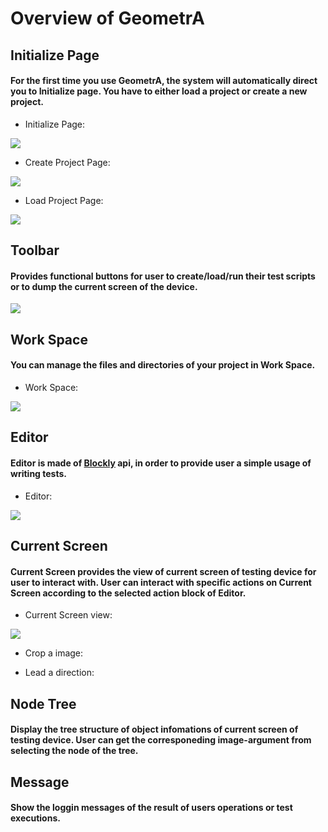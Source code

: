 # Overview of GeometrA

## Initialize Page
#### For the first time you use GeometrA, the system will automatically direct you to Initialize page. You have to either **load a project** or **create a new project**.

- Initialize Page:

![](/docs/pic/Initialize.PNG)

- Create Project Page:

![](/docs/pic/Create.PNG)

- Load Project Page:

![](/docs/pic/Load.PNG)

## Toolbar
#### Provides functional buttons for user to create/load/run their test scripts or to dump the current screen of the device.

![](/docs/pic/Toolbar.PNG)

## Work Space
#### You can manage the files and directories of your project in Work Space.

- Work Space:

![](/docs/pic/WorkSpace.PNG)

## Editor
#### Editor is made of [Blockly](https://developers.google.com/blockly/) api, in order to provide user a simple usage of writing tests.

- Editor:

![](/docs/pic/Editor.PNG)

## Current Screen
#### Current Screen provides the view of current screen of testing device for user to interact with. User can interact with specific actions on Current Screen according to the selected action block of Editor.

- Current Screen view:

![](/docs/pic/Screen.PNG)

- Crop a image:

- Lead a direction:

## Node Tree
#### Display the tree structure of object infomations of current screen of testing device. User can get the corresponeding image-argument from selecting the node of the tree.

## Message
#### Show the loggin messages of the result of users operations or test executions.
